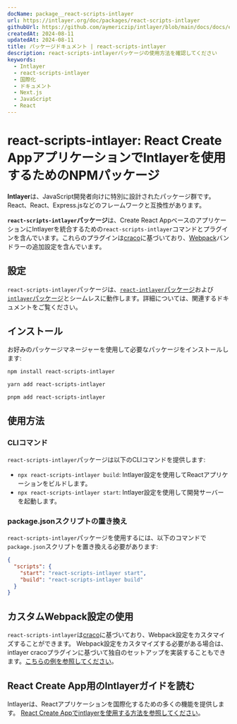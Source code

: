 ```yaml
---
docName: package__react-scripts-intlayer
url: https://intlayer.org/doc/packages/react-scripts-intlayer
githubUrl: https://github.com/aymericzip/intlayer/blob/main/docs/docs/en/packages/react-scripts-intlayer/index.md
createdAt: 2024-08-11
updatedAt: 2024-08-11
title: パッケージドキュメント | react-scripts-intlayer
description: react-scripts-intlayerパッケージの使用方法を確認してください
keywords:
  - Intlayer
  - react-scripts-intlayer
  - 国際化
  - ドキュメント
  - Next.js
  - JavaScript
  - React
---
```


# react-scripts-intlayer: React Create AppアプリケーションでIntlayerを使用するためのNPMパッケージ

**Intlayer**は、JavaScript開発者向けに特別に設計されたパッケージ群です。React、React、Express.jsなどのフレームワークと互換性があります。

**`react-scripts-intlayer`パッケージ**は、Create React AppベースのアプリケーションにIntlayerを統合するための`react-scripts-intlayer`コマンドとプラグインを含んでいます。これらのプラグインは[craco](https://craco.js.org/)に基づいており、[Webpack](https://webpack.js.org/)バンドラーの追加設定を含んでいます。

## 設定

`react-scripts-intlayer`パッケージは、[`react-intlayer`パッケージ](https://github.com/aymericzip/intlayer/blob/main/docs/docs/ja/packages/react-intlayer/index.md)および[`intlayer`パッケージ](https://github.com/aymericzip/intlayer/blob/main/docs/docs/ja/packages/intlayer/index.md)とシームレスに動作します。詳細については、関連するドキュメントをご覧ください。

## インストール

お好みのパッケージマネージャーを使用して必要なパッケージをインストールします:

```bash packageManager="npm"
npm install react-scripts-intlayer
```

```bash packageManager="yarn"
yarn add react-scripts-intlayer
```

```bash packageManager="pnpm"
pnpm add react-scripts-intlayer
```

## 使用方法

### CLIコマンド

`react-scripts-intlayer`パッケージは以下のCLIコマンドを提供します:

- `npx react-scripts-intlayer build`: Intlayer設定を使用してReactアプリケーションをビルドします。
- `npx react-scripts-intlayer start`: Intlayer設定を使用して開発サーバーを起動します。

### package.jsonスクリプトの置き換え

`react-scripts-intlayer`パッケージを使用するには、以下のコマンドで`package.json`スクリプトを置き換える必要があります:

```json fileName="package.json"
{
  "scripts": {
    "start": "react-scripts-intlayer start",
    "build": "react-scripts-intlayer build"
  }
}
```

## カスタムWebpack設定の使用

`react-scripts-intlayer`は[craco](https://craco.js.org/)に基づいており、Webpack設定をカスタマイズすることができます。
Webpack設定をカスタマイズする必要がある場合は、intlayer cracoプラグインに基づいて独自のセットアップを実装することもできます。[こちらの例を参照してください](https://github.com/aymericzip/intlayer/blob/main/examples/react-app/craco.config.js)。

## React Create App用のIntlayerガイドを読む

Intlayerは、Reactアプリケーションを国際化するための多くの機能を提供します。
[React Create Appでintlayerを使用する方法を参照してください](https://github.com/aymericzip/intlayer/blob/main/docs/docs/ja/intlayer_with_create_react_app.md)。
